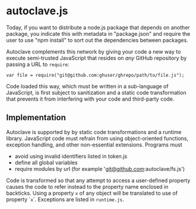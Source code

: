 # autoclave.js

Today, if you want to distribute a node.js package that depends on another
package, you indicate this with metadata in "package.json" and require the user to
use "npm install" to sort out the dependencies between packages.

Autoclave complements this network by giving your code a new way to execute
semi-trusted JavaScript that resides on *any* GitHub repository by passing a URL
to `require`:

    var file = require("git@github.com:ghuser/ghrepo/path/to/file.js");

Code loaded this way, which must be written in a sub-language of JavaScript, is
first subject to sanitization and a static code transformation that prevents it
from interfering with your code and third-party code.

## Implementation

Autoclave is supported by by static code transformations and a runtime library.
JavaScript code must refrain from using object-oriented functions, exception
handling, and other non-essential extensions. Programs must

- avoid using invalid identifiers listed in token.js
- define all global variables
- require modules by url (for example 'git@github.com:autoclave/fs.js')

Code is transformed so that any attempt to access a user-defined property causes
the code to refer instead to the property name enclosed in backticks. Using a
property `x` of any object will be translated to use of property \``x`\`.
Exceptions are listed in `runtime.js`.

